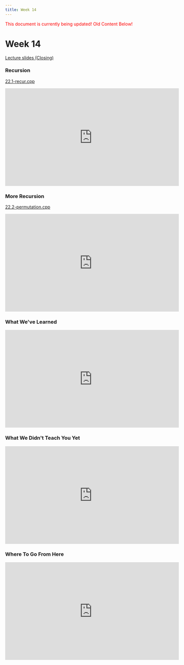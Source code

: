 ```yaml
---
title: Week 14
---
```


<span style="color:red">This document is currently being updated!</span>
<span style="color:red">Old Content Below!</span>

# Week 14

[Lecture slides (Closing)](https://docs.google.com/presentation/d/1tRjcdxZeWRBTDfCcu6OxjN_zJZvkbPj63RmugEUlXTs/edit?usp=sharing)

### Recursion

[22.1-recur.cpp](week14/22.1-recur.cpp)

<div align="center">
<iframe width="560" height="315" src="https://www.youtube.com/embed/3KaAZM7tvPQ" frameborder="0" allow="accelerometer; autoplay; clipboard-write; encrypted-media; gyroscope; picture-in-picture" allowfullscreen></iframe>
</div>

### More Recursion

[22.2-permutation.cpp](week14/22.2-permutation.cpp)

<div align="center">
<iframe width="560" height="315" src="https://www.youtube.com/embed/zsk3yTa64zU" frameborder="0" allow="accelerometer; autoplay; clipboard-write; encrypted-media; gyroscope; picture-in-picture" allowfullscreen></iframe>
</div>

### What We've Learned

<div align="center">
<iframe width="560" height="315" src="https://www.youtube.com/embed/mW1zkjkHznM" frameborder="0" allow="accelerometer; autoplay; clipboard-write; encrypted-media; gyroscope; picture-in-picture" allowfullscreen></iframe>
</div>

### What We Didn't Teach You Yet

<div align="center">
<iframe width="560" height="315" src="https://www.youtube.com/embed/t5ZKi4Z8etc" frameborder="0" allow="accelerometer; autoplay; clipboard-write; encrypted-media; gyroscope; picture-in-picture" allowfullscreen></iframe>
</div>

### Where To Go From Here

<div align="center">
<iframe width="560" height="315" src="https://www.youtube.com/embed/BtQkl0WbqGQ" frameborder="0" allow="accelerometer; autoplay; clipboard-write; encrypted-media; gyroscope; picture-in-picture" allowfullscreen></iframe>
</div>

